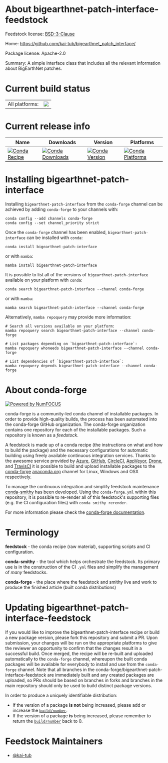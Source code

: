 About bigearthnet-patch-interface-feedstock
===========================================

Feedstock license: [BSD-3-Clause](https://github.com/conda-forge/bigearthnet-patch-interface-feedstock/blob/main/LICENSE.txt)

Home: https://github.com/kai-tub/bigearthnet_patch_interface/

Package license: Apache-2.0

Summary: A simple interface class that includes all the relevant information about BigEarthNet patches.

Current build status
====================


<table><tr><td>All platforms:</td>
    <td>
      <a href="https://dev.azure.com/conda-forge/feedstock-builds/_build/latest?definitionId=16112&branchName=main">
        <img src="https://dev.azure.com/conda-forge/feedstock-builds/_apis/build/status/bigearthnet-patch-interface-feedstock?branchName=main">
      </a>
    </td>
  </tr>
</table>

Current release info
====================

| Name | Downloads | Version | Platforms |
| --- | --- | --- | --- |
| [![Conda Recipe](https://img.shields.io/badge/recipe-bigearthnet--patch--interface-green.svg)](https://anaconda.org/conda-forge/bigearthnet-patch-interface) | [![Conda Downloads](https://img.shields.io/conda/dn/conda-forge/bigearthnet-patch-interface.svg)](https://anaconda.org/conda-forge/bigearthnet-patch-interface) | [![Conda Version](https://img.shields.io/conda/vn/conda-forge/bigearthnet-patch-interface.svg)](https://anaconda.org/conda-forge/bigearthnet-patch-interface) | [![Conda Platforms](https://img.shields.io/conda/pn/conda-forge/bigearthnet-patch-interface.svg)](https://anaconda.org/conda-forge/bigearthnet-patch-interface) |

Installing bigearthnet-patch-interface
======================================

Installing `bigearthnet-patch-interface` from the `conda-forge` channel can be achieved by adding `conda-forge` to your channels with:

```
conda config --add channels conda-forge
conda config --set channel_priority strict
```

Once the `conda-forge` channel has been enabled, `bigearthnet-patch-interface` can be installed with `conda`:

```
conda install bigearthnet-patch-interface
```

or with `mamba`:

```
mamba install bigearthnet-patch-interface
```

It is possible to list all of the versions of `bigearthnet-patch-interface` available on your platform with `conda`:

```
conda search bigearthnet-patch-interface --channel conda-forge
```

or with `mamba`:

```
mamba search bigearthnet-patch-interface --channel conda-forge
```

Alternatively, `mamba repoquery` may provide more information:

```
# Search all versions available on your platform:
mamba repoquery search bigearthnet-patch-interface --channel conda-forge

# List packages depending on `bigearthnet-patch-interface`:
mamba repoquery whoneeds bigearthnet-patch-interface --channel conda-forge

# List dependencies of `bigearthnet-patch-interface`:
mamba repoquery depends bigearthnet-patch-interface --channel conda-forge
```


About conda-forge
=================

[![Powered by
NumFOCUS](https://img.shields.io/badge/powered%20by-NumFOCUS-orange.svg?style=flat&colorA=E1523D&colorB=007D8A)](https://numfocus.org)

conda-forge is a community-led conda channel of installable packages.
In order to provide high-quality builds, the process has been automated into the
conda-forge GitHub organization. The conda-forge organization contains one repository
for each of the installable packages. Such a repository is known as a *feedstock*.

A feedstock is made up of a conda recipe (the instructions on what and how to build
the package) and the necessary configurations for automatic building using freely
available continuous integration services. Thanks to the awesome service provided by
[Azure](https://azure.microsoft.com/en-us/services/devops/), [GitHub](https://github.com/),
[CircleCI](https://circleci.com/), [AppVeyor](https://www.appveyor.com/),
[Drone](https://cloud.drone.io/welcome), and [TravisCI](https://travis-ci.com/)
it is possible to build and upload installable packages to the
[conda-forge](https://anaconda.org/conda-forge) [anaconda.org](https://anaconda.org/)
channel for Linux, Windows and OSX respectively.

To manage the continuous integration and simplify feedstock maintenance
[conda-smithy](https://github.com/conda-forge/conda-smithy) has been developed.
Using the ``conda-forge.yml`` within this repository, it is possible to re-render all of
this feedstock's supporting files (e.g. the CI configuration files) with ``conda smithy rerender``.

For more information please check the [conda-forge documentation](https://conda-forge.org/docs/).

Terminology
===========

**feedstock** - the conda recipe (raw material), supporting scripts and CI configuration.

**conda-smithy** - the tool which helps orchestrate the feedstock.
                   Its primary use is in the construction of the CI ``.yml`` files
                   and simplify the management of *many* feedstocks.

**conda-forge** - the place where the feedstock and smithy live and work to
                  produce the finished article (built conda distributions)


Updating bigearthnet-patch-interface-feedstock
==============================================

If you would like to improve the bigearthnet-patch-interface recipe or build a new
package version, please fork this repository and submit a PR. Upon submission,
your changes will be run on the appropriate platforms to give the reviewer an
opportunity to confirm that the changes result in a successful build. Once
merged, the recipe will be re-built and uploaded automatically to the
`conda-forge` channel, whereupon the built conda packages will be available for
everybody to install and use from the `conda-forge` channel.
Note that all branches in the conda-forge/bigearthnet-patch-interface-feedstock are
immediately built and any created packages are uploaded, so PRs should be based
on branches in forks and branches in the main repository should only be used to
build distinct package versions.

In order to produce a uniquely identifiable distribution:
 * If the version of a package **is not** being increased, please add or increase
   the [``build/number``](https://docs.conda.io/projects/conda-build/en/latest/resources/define-metadata.html#build-number-and-string).
 * If the version of a package **is** being increased, please remember to return
   the [``build/number``](https://docs.conda.io/projects/conda-build/en/latest/resources/define-metadata.html#build-number-and-string)
   back to 0.

Feedstock Maintainers
=====================

* [@kai-tub](https://github.com/kai-tub/)

